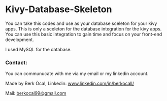 # Kivy-Database-Skeleton
You can take this codes and use as your database sceleton for your kivy apps.
This is only a sceleton for the database integration for the kivy apps. You can use this basic integration to gain time and focus on your front-end development.

I used MySQL for the database.

### Contact:

You can communucate with me via my email or my linkedin account.


Made by Berk Öcal, Linkedin: www.linkedin.com/in/berkocall/

Mail: berkocal99@gmail.com

